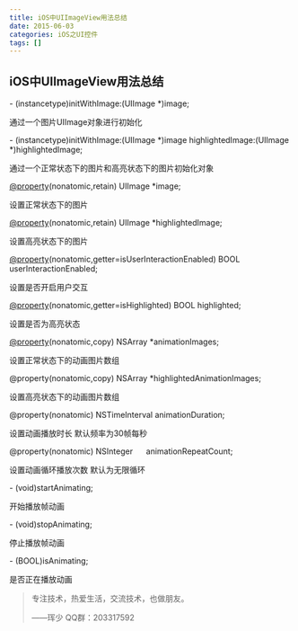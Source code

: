 ```yaml
---
title: iOS中UIImageView用法总结
date: 2015-06-03
categories: iOS之UI控件
tags: []
---
```

## iOS中UIImageView用法总结

\- (instancetype)initWithImage:(UIImage *)image;

通过一个图片UIImage对象进行初始化

\- (instancetype)initWithImage:(UIImage *)image highlightedImage:(UIImage *)highlightedImage;

通过一个正常状态下的图片和高亮状态下的图片初始化对象

[@property](http://my.oschina.net/property)(nonatomic,retain) UIImage *image;

设置正常状态下的图片

[@property](http://my.oschina.net/property)(nonatomic,retain) UIImage *highlightedImage;

设置高亮状态下的图片

[@property](http://my.oschina.net/property)(nonatomic,getter=isUserInteractionEnabled) BOOL userInteractionEnabled; 

设置是否开启用户交互

[@property](http://my.oschina.net/property)(nonatomic,getter=isHighlighted) BOOL highlighted;

设置是否为高亮状态

[@property](http://my.oschina.net/property)(nonatomic,copy) NSArray *animationImages;

设置正常状态下的动画图片数组

@property(nonatomic,copy) NSArray *highlightedAnimationImages;

设置高亮状态下的动画图片数组

@property(nonatomic) NSTimeInterval animationDuration;

设置动画播放时长 默认频率为30帧每秒

@property(nonatomic) NSInteger      animationRepeatCount; 

设置动画循环播放次数 默认为无限循环

\- (void)startAnimating;

开始播放帧动画

\- (void)stopAnimating;

停止播放帧动画

\- (BOOL)isAnimating;

是否正在播放动画

> 专注技术，热爱生活，交流技术，也做朋友。
> 
> ——珲少 QQ群：203317592
